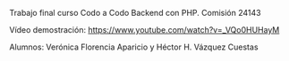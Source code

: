 Trabajo final curso Codo a Codo Backend con PHP.
Comisión 24143

Vídeo demostración: https://www.youtube.com/watch?v=_VQo0HUHayM

Alumnos: Verónica Florencia Aparicio y Héctor H. Vázquez Cuestas
